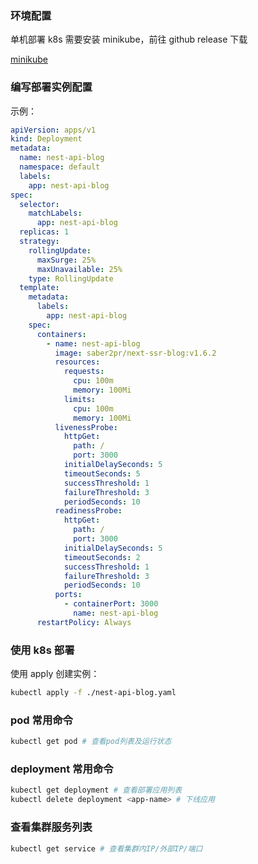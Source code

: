 ### 环境配置

单机部署 k8s 需要安装 minikube，前往 github release 下载

[minikube](https://github.com/kubernetes/minikube/releases)

### 编写部署实例配置

示例：

```yaml
apiVersion: apps/v1
kind: Deployment
metadata:
  name: nest-api-blog
  namespace: default
  labels:
    app: nest-api-blog
spec:
  selector:
    matchLabels:
      app: nest-api-blog
  replicas: 1
  strategy:
    rollingUpdate:
      maxSurge: 25%
      maxUnavailable: 25%
    type: RollingUpdate
  template:
    metadata:
      labels:
        app: nest-api-blog
    spec:
      containers:
        - name: nest-api-blog
          image: saber2pr/next-ssr-blog:v1.6.2
          resources:
            requests:
              cpu: 100m
              memory: 100Mi
            limits:
              cpu: 100m
              memory: 100Mi
          livenessProbe:
            httpGet:
              path: /
              port: 3000
            initialDelaySeconds: 5
            timeoutSeconds: 5
            successThreshold: 1
            failureThreshold: 3
            periodSeconds: 10
          readinessProbe:
            httpGet:
              path: /
              port: 3000
            initialDelaySeconds: 5
            timeoutSeconds: 2
            successThreshold: 1
            failureThreshold: 3
            periodSeconds: 10
          ports:
            - containerPort: 3000
              name: nest-api-blog
      restartPolicy: Always
```

### 使用 k8s 部署

使用 apply 创建实例：

```sh
kubectl apply -f ./nest-api-blog.yaml
```

### pod 常用命令

```sh
kubectl get pod # 查看pod列表及运行状态
```

### deployment 常用命令

```sh
kubectl get deployment # 查看部署应用列表
kubectl delete deployment <app-name> # 下线应用
```

### 查看集群服务列表

```sh
kubectl get service # 查看集群内IP/外部IP/端口
```
